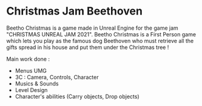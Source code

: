 # Christmas Jam Beethoven

Beetho Christmas is a game made in Unreal Engine for the game jam "CHRISTMAS UNREAL JAM 2021".
Beetho Christmas is a First Person game which lets you play as the famous dog Beethoven who must retrieve all the gifts spread in his house and put them under the Christmas tree ! 

Main work done : 

- Menus UMG
- 3C : Camera, Controls, Character
- Musics & Sounds
- Level Design
- Character's abilities (Carry objects, Drop objects)
